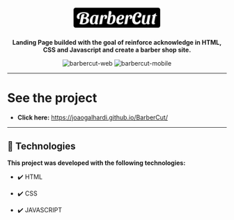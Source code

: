 <h1 align="center">
<br>
  <img src="./img/barbercut-readme.svg" alt="BarberCut" width="200">
<br>
</h1>

<p align="center"><strong>Landing Page builded with the goal of reinforce acknowledge in HTML, CSS and Javascript and create a barber shop site.</strong></p>

<div align="center" >
  <img src="./img/gif/barbercut-web.gif" alt="barbercut-web">
  <img src="./img/gif/barbercut-mobile.gif" alt="barbercut-mobile" height="425">
</div>

---

# See the project

- <strong>Click here:</strong> https://joaogalhardi.github.io/BarberCut/


---


## 🚀 Technologies

<strong>This project was developed with the following technologies: </strong>

- ✔️ HTML

- ✔️ CSS

- ✔️ JAVASCRIPT
